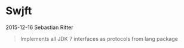 # Swjft

2015-12-16 Sebastian Ritter 
> Implements all JDK 7 interfaces as protocols from lang package